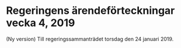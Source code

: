 # Regeringens ärendeförteckningar vecka 4, 2019

(Ny version) Till regeringssammanträdet torsdag den 24 januari 2019\.
